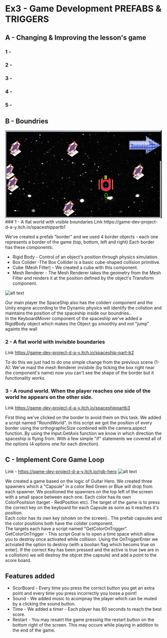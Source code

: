 # Ex3 - Game Development PREFABS & TRIGGERS

## A - Changing & Improving the lesson's game

### 1 -

### 2 -

### 3 -

### 4 -

### 5 -


## B - Boundries

<img src=https://github.com/Game-Dev-Project-D-A-Y/Ex3-Spaceship/blob/master/Images%20for%20github/partb1.jpg width="800"/>
<br/>
### 1 - A flat world with visible boundaries
Link https://game-dev-project-d-a-y.itch.io/spaceshippartb1

We've created a prefab "border" and we used 4 border objects - each one represents a border of the game (top, bottom, left and right)
Each border has these components: 
* Rigid Body - Control of an object's position through physics simulation.
* Box Colider -The Box Collider is a basic cube-shaped collision primitive.
* Cube (Mesh Filter) - We created a cube with this component. 
* Mesh Renderer - The Mesh Renderer takes the geometry from the Mesh Filter and renders it at the position defined by the object's Transform component.



![alt text](https://github.com/Game-Dev-Project-D-A-Y/Ex3-Spaceship/blob/master/Images%20for%20github/Borders.jpeg?raw=true)


Our main player the SpaceShip also has the coliderr component and the Unity engine according to the Dynamic physics will identify the colistion and 
maintains the position of the spaceship inside our boundries..
<br/> In the KeyboardMover component of the spaceship we've added a RigidBody object which makes the Object go smoothly and not "jump" againts the wall



### 2 - A flat world with invisible boundaries
Link https://game-dev-project-d-a-y.itch.io/spaceship-part-b2

To do this we just had to do one simple change from the previous scene (1-A):
We've maid the mesh Renderer invisbile (by ticking the box right near the component's name)
now you can't see the shape of the border but it functionality works.

### 3 - A round world. When the player reaches one side of the world he appears on the other side.
Link https://game-dev-project-d-a-y.itch.io/spaceshippartb3

First thing we've clicked on the border to avoid them on this task.
We added a script named "RoundWorld". In this script we got the position of every border using the orthographicSize combined with the camera.aspect function..By using the Input.GetAxis function we
know in which direction the spaceship is flying from.
With a few simple "if" statements we covered all of the options (4 options one for each direction).


## C - Implement Core Game Loop
Link - https://game-dev-project-d-a-y.itch.io/rgb-hero
![alt text](https://github.com/Game-Dev-Project-D-A-Y/Ex3-Spaceship/blob/master/Images%20for%20github/RGBHero.jpeg?raw=true)

We created a game based on the logic of Guitar Hero.
We created three spawners which a "Capsule" in a color Red Green or Blue will drop from each spawner. We positioned the spawners on the top left of the screen with a small space between each one.
Each color has its own ColorPositsion (target - RedPosition etc).
The target of the game is to press the correct key on the keyboard for each Capsule as sonn as it reaches it's position. 
<br/> Each color has its own key (shown on the screen)..
The prefab capsules and the color positions both have the colider component. 
<br/> The targets each have a script named "GetColorOnTrigger". 
<br/> GetColorOnTrigger - This script Goal is to open a time space which allow you to destroy once activated while collision. Using the OnTriggerEnter we actviated the option to destroy (with a boolian flag which becoms true on enter). If the correct Key has been pressed and the active is true (we are in a collistion) we will destroy the objcet (the capsule) and add a point to the score board. 
 ## Features added
 * ScorBoard - Every time you press the correct button you get an extra point and every time you press incorrectly you loose a point!
 * Sound - We added music to acompnay the player which can be muted by a clicking the sound button.
 * Time - We added a timer - Each player has 60 seconds to reach the best score.
 * Restart - You may resatrt the game pressing the restart button on the bottom right of the screen. This may occure while playing in addition to the end of the game.
